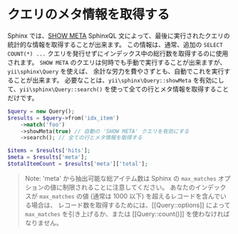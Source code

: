 クエリのメタ情報を取得する
==========================

Sphinx では、[SHOW META](https://sphinxsearch.com/docs/current.html#sphinxql-show-meta) SphinxQL 文によって、最後に実行されたクエリの統計的な情報を取得することが出来ます。
この情報は、通常、追加の `SELECT COUNT(*) ...` クエリを発行せずにインデックス中の総行数を取得するのに使用されます。
`SHOW META` のクエリは何時でも手動で実行することが出来ますが、`yii\sphinx\Query` を使えば、
余計な労力を費やさずとも、自動でこれを実行することが出来ます。
必要なことは、`yii\sphinx\Query::showMeta` を有効にして、`yii\sphinx\Query::search()` を使って全ての行とメタ情報を取得することだけです。

```php
$query = new Query();
$results = $query->from('idx_item')
    ->match('foo')
    ->showMeta(true) // 自動の 'SHOW META' クエリを有効にする
    ->search(); // 全ての行とメタ情報を取得する

$items = $results['hits'];
$meta = $results['meta'];
$totalItemCount = $results['meta']['total'];
```

> Note: 'meta' から抽出可能な総アイテム数は Sphinx の `max_matches` オプションの値に制限されることに注意してください。
  あなたのインデックスが `max_matches` の値 (通常は 1000 以下) を超えるレコードを含んでいる場合は、
  レコード数を取得するためには、[[Query::options]] によって `max_matches` を引き上げるか、または [[Query::count()]] を使わなければなりません。
